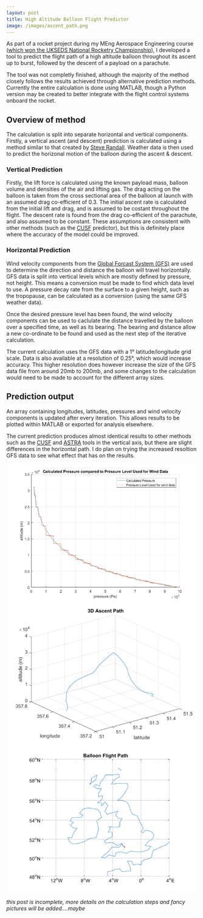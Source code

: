 ```yaml
---
layout: post
title: High Altitude Balloon Flight Predictor
image: /images/ascent_path.png
---
```


As part of a rocket project during my MEng Aerospace Engineering course ([which won the UKSEDS National Rocketry Championship](https://blogs.uwe.ac.uk/engineering/high-altitude-balloons-3d-printed-rockets-and-a-national-award/)), I developed a tool to predict the flight path of a high altitude balloon throughout its ascent up to burst, followed by the descent of a payload on a parachute.

The tool was not completly finished, although the majority of the method closely follows the results achieved through alternative prediction methods. Currently the entire calculation is done using MATLAB, though a Python version may be created to better integrate with the flight control systems onboard the rocket.

## Overview of method

The calculation is split into separate horizontal and vertical components. Firstly, a vertical ascent (and descent) prediction is calculated using a method similar to that created by [Steve Randall](http://www.randomengineering.co.uk). Weather data is then used to predict the horizonal motion of the balloon during the ascent & descent.

### Vertical Prediction

Firstly, the lift force is calculated using the known payload mass, balloon volume and densities of the air and lifting gas. The drag acting on the balloon is taken from the cross sectional area of the balloon at launch with an assumed drag co-efficient of 0.3. The initial ascent rate is calculated from the initial lift and drag, and is assumed to be costant throughout the flight. The descent rate is found from the drag co-efficient of the parachute, and also assumed to be constant. These assumptions are consistent with other methods (such as the [CUSF](http://predict.habhub.org/) predictor), but this is definitely place where the accuracy of the model could be improved.

### Horizontal Prediction

Wind velocity components from the [Global Forcast System (GFS)](https://www.ncdc.noaa.gov/data-access/model-data/model-datasets/global-forcast-system-gfs) are used to determine the direction and distance the balloon will travel horizontally. GFS data is split into vertical levels which are mostly defined by pressure, not height. This means a conversion must be made to find which data level to use. A pressure decay rate from the surface to a given height, such as the tropopause, can be calculated as a conversion (using the same GFS weather data).

Once the desired pressure level has been found, the wind velocity components can be used to caclulate the distance travelled by the balloon over a specified time, as well as its bearing. The bearing and distance allow a new co-ordinate to be found and used as the next step of the iterative calculation.

The current calculation uses the GFS data with a 1° latitude/longitude grid scale. Data is also available at a resolution of 0.25°, which would increase accuracy. This higher resolution does however increase the size of the GFS data file from around 20mb to 200mb, and some changes to the calculation would need to be made to account for the different array sizes.

## Prediction output

An array containing longitudes, latitudes, pressures and wind velocity components is updated after every iteration. This allows results to be plotted within MATLAB or exported for analysis elsewhere.

The current prediction produces almost identical results to other methods such as the [CUSF](http://predict.habhub.org/) and [ASTRA](http://astra-planner.soton.ac.uk/) tools in the vertical axis, but there are slight differences in the horizontal path. I do plan on trying the increased resoltion GFS data to see what effect that has on the results.

<img src="/images/pressure_conversion.png" alt="Pressure" class="inline">
<img src="/images/ascent_path.png" alt="3D Ascent Path" class="inline">
<img src="/images/path_map.png" alt="Horizontal Path" class="inline">

*this post is incomplete, more details on the calculation steps and fancy pictures will be added....maybe*

